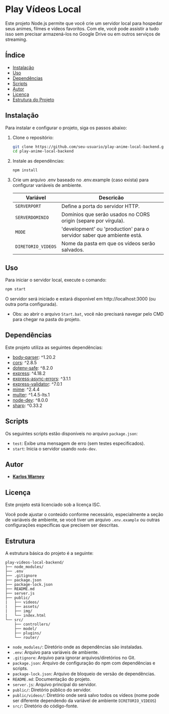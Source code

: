 # Play Vídeos Local

Este projeto Node.js permite que você crie um servidor local para hospedar seus animes, filmes e vídeos favoritos. Com ele, você pode assistir a tudo isso sem precisar armazená-los no Google Drive ou em outros serviços de streaming.

## Índice

- [Instalação](#instalação)
- [Uso](#uso)
- [Dependências](#dependências)
- [Scripts](#scripts)
- [Autor](#autor)
- [Licença](#licença)
- [Estrutura do Projeto](#estrutura)

## Instalação

Para instalar e configurar o projeto, siga os passos abaixo:

1. Clone o repositório:

   ```bash
   git clone https://github.com/seu-usuario/play-anime-local-backend.git
   cd play-anime-local-backend

2. Instale as dependências:

    ```bash
   npm install
   ```

3. Crie um arquivo .env baseado no .env.example (caso exista) para configurar variáveis de ambiente.

   | Variável | Descricão                                                              |
   |--------|------------------------------------------------------------------------|
   | `SERVERPORT` | Define a porta do servidor HTTP.                                       |
   | `SERVERDOMINIO` | Domínios que serão usados no CORS origin (separe por vírgula).         |
   | `MODE` | 'development' ou 'production' para o servidor saber que ambiente está. |
   | `DIRETORIO_VIDEOS` | Nome da pasta em que os vídeos serão salvados.                         |

## Uso

Para iniciar o servidor local, execute o comando:

   ```bash
   npm start
   ```

O servidor será iniciado e estará disponível em http://localhost:3000 (ou outra porta configurada).

* Obs: ao abrir o arquivo `Start.bat`, você não precisará navegar pelo CMD para chegar na pasta do projeto.

## Dependências

Este projeto utiliza as seguintes dependências:

* [body-parser](https://www.npmjs.com/package/body-parser): ^1.20.2
* [cors](https://www.npmjs.com/package/cors): ^2.8.5
* [dotenv-safe](https://www.npmjs.com/package/dotenv-safe): ^8.2.0
* [express](https://www.npmjs.com/package/express): ^4.18.2
* [express-async-errors](https://www.npmjs.com/package/express-async-errors): ^3.1.1
* [express-validator](https://www.npmjs.com/package/express-validator): ^7.0.1
* [mime](https://www.npmjs.com/package/mime): ^2.4.4
* [multer](https://www.npmjs.com/package/multer): ^1.4.5-lts.1
* [node-dev](https://www.npmjs.com/package/node-dev): ^8.0.0
* [sharp](https://www.npmjs.com/package/sharp): ^0.33.2

## Scripts

Os seguintes scripts estão disponíveis no arquivo `package.json`:

* `test`: Exibe uma mensagem de erro (sem testes especificados).
* `start`: Inicia o servidor usando `node-dev`.

## Autor

* **[Karlos Warney](https://www.github.com/its.war)**

## Licença

Este projeto está licenciado sob a licença ISC.

Você pode ajustar o conteúdo conforme necessário, especialmente a seção de variáveis de ambiente, se você tiver um arquivo `.env.example` ou outras configurações específicas que precisem ser descritas.

## Estrutura

A estrutura básica do projeto é a seguinte:

    play-videos-local-backend/
    ├── node_modules/
    ├── .env
    ├── .gitignore
    ├── package.json
    ├── package-lock.json
    ├── README.md
    ├── server.js
    ├── public/
    |   ├── videos/
    |   ├── assets/
    |   ├── img/
    |   └── index.html
    └── src/
        ├── controllers/
        ├── model/
        ├── plugins/
        └── router/

* `node_modules/`: Diretório onde as dependências são instaladas.
* `.env`: Arquivo para variáveis de ambiente.
* `.gitignore`: Arquivo para ignorar arquivos/diretórios no Git.
* `package.json`: Arquivo de configuração do npm com dependências e scripts.
* `package-lock.json`: Arquivo de bloqueio de versão de dependências.
* `README.md`: Documentação do projeto.
* `server.js`: Arquivo principal do servidor.
* `public/`: Diretório público do servidor.
* `public/videos/`: Diretório onde será salvo todos os vídeos (nome pode ser diferente dependendo da variável de ambiente `DIRETORIO_VIDEOS`)
* `src/`: Diretório do código-fonte.
